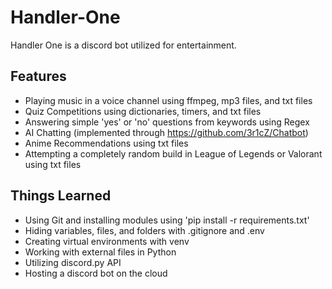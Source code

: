 # Handler-One

Handler One is a discord bot utilized for entertainment.

## Features
* Playing music in a voice channel using ffmpeg, mp3 files, and txt files
* Quiz Competitions using dictionaries, timers, and txt files
* Answering simple 'yes' or 'no' questions from keywords using Regex
* AI Chatting (implemented through https://github.com/3r1cZ/Chatbot)
* Anime Recommendations using txt files
* Attempting a completely random build in League of Legends or Valorant using txt files

## Things Learned
* Using Git and installing modules using 'pip install -r requirements.txt'
* Hiding variables, files, and folders with .gitignore and .env
* Creating virtual environments with venv
* Working with external files in Python
* Utilizing discord.py API
* Hosting a discord bot on the cloud
